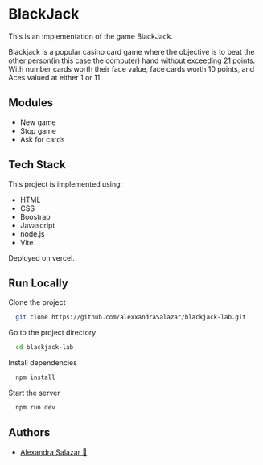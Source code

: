 # BlackJack

This is an implementation of the game BlackJack.

Blackjack is a popular casino card game where the objective is to beat the other person(in this case the computer) hand without exceeding 21 points. With number cards worth their face value, face cards worth 10 points, and Aces valued at either 1 or 11.
## Modules

- New game
- Stop game
- Ask for cards


## Tech Stack

This project is implemented using:
- HTML
- CSS
- Boostrap
- Javascript
- node.js
- Vite

Deployed on vercel.


## Run Locally

Clone the project

```bash
  git clone https://github.com/alexxandraSalazar/blackjack-lab.git
```

Go to the project directory

```bash
  cd blackjack-lab
```

Install dependencies

```bash
  npm install
```

Start the server

```bash
  npm run dev
```


## Authors

- [Alexandra Salazar 💛](https://www.github.com/alexxandraSalazar)

